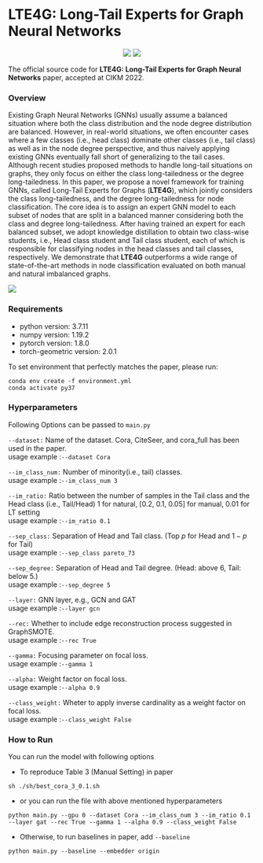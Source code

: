 # LTE4G: Long-Tail Experts for Graph Neural Networks

<p align="center">   
    <a href="https://pytorch.org/" alt="PyTorch">
      <img src="https://img.shields.io/badge/PyTorch-%23EE4C2C.svg?e&logo=PyTorch&logoColor=white" /></a>
    <a href="https://www.cikm2022.org/" alt="Conference">
        <img src="https://img.shields.io/badge/CIKM'22-brightgreen" /></a>
</p>

The official source code for **LTE4G: Long-Tail Experts for Graph Neural Networks** paper, accepted at CIKM 2022.


### Overview
Existing Graph Neural Networks (GNNs) usually assume a balanced situation where both the class distribution and the node degree
distribution are balanced. However, in real-world situations, we often encounter cases where a few classes (i.e., head class) dominate other classes (i.e., tail class) as well as in the node degree perspective, and thus naively applying existing GNNs eventually fall short of generalizing to the tail cases. Although recent studies proposed methods to handle long-tail situations on graphs, they only focus on either the class long-tailedness or the degree long-tailedness. In this paper, we propose a novel framework for training GNNs, called Long-Tail Experts for Graphs (**LTE4G**), which jointly considers the class long-tailedness, and the degree long-tailedness for node classification. The core idea is to assign an expert GNN model to each subset of nodes that are split in a balanced manner considering both the class and degree long-tailedness. After having trained an expert for each balanced subset, we adopt knowledge distillation to obtain two class-wise students, i.e., Head class student and Tail class student, each of which is responsible for classifying nodes in the head classes and tail classes, respectively. We demonstrate that **LTE4G** outperforms a wide range of state-of-the-art methods in node classification evaluated on both manual and natural imbalanced graphs. 

<img src="https://user-images.githubusercontent.com/68312164/185851453-53771970-6f06-4b64-a7e3-a70766f8c41a.png">

### Requirements
- python version: 3.7.11
- numpy version: 1.19.2
- pytorch version: 1.8.0
- torch-geometric version: 2.0.1

To set environment that perfectly matches the paper, please run: 
```
conda env create -f environment.yml
conda activate py37
```

### Hyperparameters
Following Options can be passed to `main.py`

`--dataset:` Name of the dataset. Cora, CiteSeer, and cora_full has been used in the paper.  
usage example :`--dataset Cora`

`--im_class_num:`
Number of minority(i.e., tail) classes.  
usage example :`--im_class_num 3`

`--im_ratio:`
Ratio between the number of samples in the Tail class and the Head class (i.e., Tail/Head) 1 for natural, [0.2, 0.1, 0.05] for manual, 0.01 for LT setting  
usage example :`--im_ratio 0.1`

`--sep_class:`
Separation of Head and Tail class. (Top $p$ for Head and $1-p$ for Tail)  
usage example :`--sep_class pareto_73`

`--sep_degree:`
Separation of Head and Tail degree. (Head: above 6, Tail: below 5.)  
usage example :`--sep_degree 5`

`--layer:`
GNN layer, e.g., GCN and GAT  
usage example :`--layer gcn`

`--rec:`
Whether to include edge reconstruction process suggested in GraphSMOTE.  
usage example :`--rec True`

`--gamma:`
Focusing parameter on focal loss.  
usage example :`--gamma 1`

`--alpha:`
Weight factor on focal loss.  
usage example :`--alpha 0.9`

`--class_weight:`
Wheter to apply inverse cardinality as a weight factor on focal loss.  
usage example :`--class_weight False`


### How to Run

You can run the model with following options
- To reproduce Table 3 (Manual Setting) in paper
```
sh ./sh/best_cora_3_0.1.sh
```

- or you can run the file with above mentioned hyperparameters
```
python main.py --gpu 0 --dataset Cora --im_class_num 3 --im_ratio 0.1 --layer gat --rec True --gamma 1 --alpha 0.9 --class_weight False
```

- Otherwise, to run baselines in paper, add `--baseline`
```
python main.py --baseline --embedder origin
```